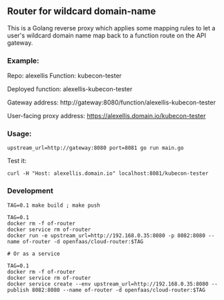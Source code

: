 ## Router for wildcard domain-name

This is a Golang reverse proxy which applies some mapping rules to let a user's wildcard domain name map back to a function route on the API gateway.

### Example:

Repo: alexellis
Function: kubecon-tester

Deployed function: alexellis-kubecon-tester

Gateway address: http://gateway:8080/function/alexellis-kubecon-tester

User-facing proxy address: https://alexellis.domain.io/kubecon-tester


### Usage:

```
upstream_url=http://gateway:8080 port=8081 go run main.go
```

Test it:

```
curl -H "Host: alexellis.domain.io" localhost:8081/kubecon-tester
```

### Development

```
TAG=0.1 make build ; make push 
```

```
TAG=0.1
docker rm -f of-router
docker service rm of-router
docker run -e upstream_url=http://192.168.0.35:8080 -p 8082:8080 --name of-router -d openfaas/cloud-router:$TAG

# Or as a service

TAG=0.1
docker rm -f of-router
docker service rm of-router
docker service create --env upstream_url=http://192.168.0.35:8080 --publish 8082:8080 --name of-router -d openfaas/cloud-router:$TAG
```